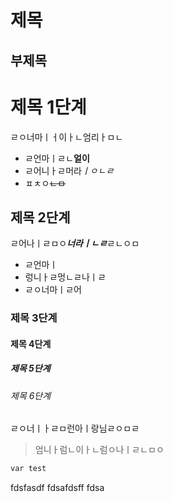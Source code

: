 제목
===

부제목
---

# 제목 1단계
ㄹㅇ너마ㅣㅓ이ㅏㄴ엄리ㅏㅁㄴ

* ㄹ언마ㅣㄹㄴ**얼이**
* ㄹ어니ㅏㄹ머라*ㅣㅇㄴㄹ*
* ㅍㅊㅇ~~ㄴㅁ~~

## 제목 2단계
ㄹ어나ㅣㄹㅁㅇ***너라ㅣㄴㄹ***ㄹㄴㅇㅁ

- ㄹ언마ㅣ
- 렁니ㅏㄹ멍ㄴㄹ나ㅣㄹ
- ㄹㅇ너마ㅣㄹ어

### 제목 3단계
#### 제목 4단계
##### 제목 5단계
###### 제목 6단계
ㄹㅇ너ㅣㅏㄹㅁ런아ㅣ랑님ㄹㅇㅁㄹ

> 엄니ㅏ럼ㄴ이ㅏㄴ럼ㅇ나ㅣㄹㄴㅁㅇ

```Python
var test
```
fdsfasdf
fdsafdsff
fdsa
